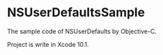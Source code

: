 # NSUserDefaultsSample
The sample code of NSUserDefaults by Objective-C.

Project is write in Xcode 10.1.
